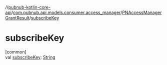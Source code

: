 //[pubnub-kotlin-core-api](../../../index.md)/[com.pubnub.api.models.consumer.access_manager](../index.md)/[PNAccessManagerGrantResult](index.md)/[subscribeKey](subscribe-key.md)

# subscribeKey

[common]\
val [subscribeKey](subscribe-key.md): [String](https://kotlinlang.org/api/latest/jvm/stdlib/kotlin/-string/index.html)
